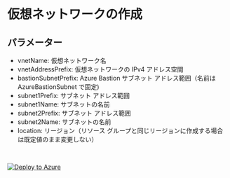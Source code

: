 # 仮想ネットワークの作成

## パラメーター
- vnetName: 仮想ネットワーク名
- vnetAddressPrefix: 仮想ネットワークの IPv4 アドレス空間
- bastionSubnetPrefix: Azure Bastion サブネット アドレス範囲（名前は AzureBastionSubnet で固定)
- subnet1Prefix: サブネット アドレス範囲
- subnet1Name: サブネットの名前
- subnet2Prefix: サブネット アドレス範囲
- subnet2Name: サブネットの名前
- location: リージョン（リソース グループと同じリージョンに作成する場合は既定値のまま変更しない）

<br />

 [![Deploy to Azure](https://aka.ms/deploytoazurebutton)](https://portal.azure.com/#create/Microsoft.Template/uri/https%3A%2F%2Fraw.githubusercontent.com%2Fhiroyay-ms%2FServer-Migration-Hands-on-Lab%2Fhiroyay%2FHands-on%2520lab%2Fazure-templates%2F02-vnet-three-subnets%2Fvnet-deploy.json)